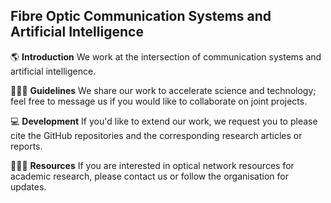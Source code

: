 ## Fibre Optic Communication Systems and Artificial Intelligence 

<!-- **Here are some ideas to get you started:**
 -->

🌎  **Introduction**  We work at the intersection of communication systems and artificial intelligence. 

👩🏻‍💻  **Guidelines**  We share our work to accelerate science and technology; feel free to message us if you would like to collaborate on joint projects.

💻  **Development** If you'd like to extend our work, we request you to please cite the GitHub repositories and the corresponding research articles or reports.

👨🏻‍💻  **Resources**  If you are interested in optical network resources for academic research, please contact us or follow the organisation for updates.



<!-- 🧙 Remember, you can do mighty things with the power of [Markdown](https://docs.github.com/github/writing-on-github/getting-started-with-writing-and-formatting-on-github/basic-writing-and-formatting-syntax) -->

